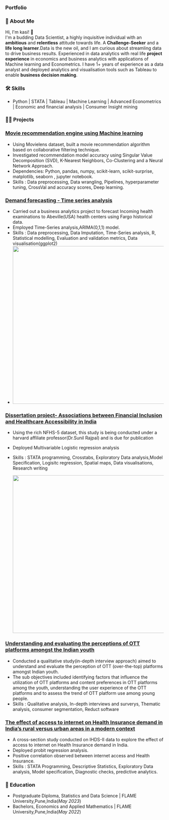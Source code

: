 ### Portfolio
### 🚀 About Me
Hi, I'm kasi! 👋
<br> I'm a budding Data Scientist, a highly inquisitive individual with an **ambitious** and **relentless** attitude towards life. A **Challenge-Seeker** and a **life 
long learner**.Data is the new oil, and I am curious about streamling data to drive business results. Experienced in data analytics with real life **project experience** in economics and business analytics with applications of Machine learning and Econometrics. I have 1+ years of experience as a data analyst and deployed analytics and visualisation tools such as Tableau to enable **business decision making**. 
  
### 🛠 Skills
- Python | STATA | Tableau | Machine Learning | Advanced Econometrics | Economic and financial analysis | Consumer Insight mining


### 👩‍💻 Projects

### [Movie recommendation engine using Machine learning](https://github.com/kasidonepalli/Movie_recommendation_ML)
- Using Movielens dataset, built a movie recommendation algorithm based on collaborative filtering technique.
- Investigated recommendation model accuracy using Singular Value Decomposition (SVD), K-Nearest Neighbors, Co-Clustering and a Neural Network Approach.
- Dependencies: Python, pandas, numpy, scikit-learn, scikit-surprise, matplotlib, seaborn , jupyter notebook.
- Skills : Data preprocessing, Data wrangling, Pipelines, hyperparameter tuning, CrossVal and accuracy scores, Deep learning.

### [Demand forecasting - Time series analysis]()
- Carried out a business analytics project to forecast Incoming health examinations to Abeville(USA) health centers using Fargo historical data.
- Employed Time-Series analysis,ARIMA(0,1,1) model.
- Skills : Data preprocessing, Data Imputation, Time-Series analysis, R, Statistical modelling, Evaluation and validation metrics, Data visualisation\(ggplot2\)
- 
  <img src="https://github.com/kasidonepalli/portfolio/blob/main/fargodemand.png" width="500">

### [Dissertation project- Associations between Financial Inclusion and Healthcare Accessibility in India]()
- Using the rich NFHS-5 dataset, this study is being conducted under a harvard affiliate professor(Dr.Sunil Rajpal) and is due for publication
- Deployed Multivariable Logistic regression analysis
- Skills : STATA programming, Crosstabs, Exploratory Data analysis,Model Specification, Logisitc regression, Spatial maps, Data visualisations, Research writing
  
  <img src="https://github.com/kasidonepalli/portfolio/blob/main/spatialmaps.png" width="500">


### [Understanding and evaluating the perceptions of OTT platforms amongst the Indian youth]()
  - Conducted a qualitative study(in-depth interview approach) aimed to understand and evaluate the perception of OTT (over-the-top) platforms amongst Indian youth.
  - The sub objectives included identifying factors that influence the utilization of OTT platforms and content preferences in OTT platforms among the youth, understanding the user experience of the OTT platforms and to assess the trend of OTT platform use among young people.
  - Skills : Qualitative analysis, In-depth interviews and surverys, Thematic analysis, consumer segmentation, Reduct software

### [The effect of access to internet on Health Insurance demand in India’s rural versus urban areas in a modern context]()
- A cross-section study conducted on IHDS-II data to explore the effect of access to internet on Health Insurance demand in India.
- Deployed probit regression analysis.
- Positive correlation observed between internet access and Health Insurance.
- Skills : STATA Programming, Descriptive Statistics, Exploratory Data analysis, Model specification, Diagnostic checks, predictive analytics.

### 🧠 Education
- Postgraduate Diploma, Statistics and Data Science | FLAME University,Pune,India(_May 2023_)
- Bachelors, Economics and Applied Mathematics | FLAME University,Pune,India(_May 2022_)



  



  
    
